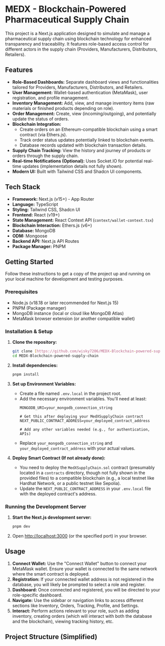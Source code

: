 # MEDX - Blockchain-Powered Pharmaceutical Supply Chain

This project is a Next.js application designed to simulate and manage a pharmaceutical supply chain using blockchain technology for enhanced transparency and traceability. It features role-based access control for different actors in the supply chain (Providers, Manufacturers, Distributors, Retailers).

## Features

* **Role-Based Dashboards:** Separate dashboard views and functionalities tailored for Providers, Manufacturers, Distributors, and Retailers.
* **User Management:** Wallet-based authentication (MetaMask), user registration, and profile management.
* **Inventory Management:** Add, view, and manage inventory items (raw materials or finished products depending on role).
* **Order Management:** Create, view (incoming/outgoing), and potentially update the status of orders.
* **Blockchain Integration:**
    * Create orders on an Ethereum-compatible blockchain using a smart contract (via Ethers.js).
    * Track order status updates potentially linked to blockchain events.
    * Database records updated with blockchain transaction details.
* **Supply Chain Tracking:** View the history and journey of products or orders through the supply chain.
* **Real-time Notifications (Optional):** Uses Socket.IO for potential real-time updates (implementation details not fully shown).
* **Modern UI:** Built with Tailwind CSS and Shadcn UI components.

## Tech Stack

* **Framework:** Next.js (v15+) - App Router
* **Language:** TypeScript
* **Styling:** Tailwind CSS, Shadcn UI
* **Frontend:** React (v19+)
* **State Management:** React Context API (`context/wallet-context.tsx`)
* **Blockchain Interaction:** Ethers.js (v6+)
* **Database:** MongoDB
* **ODM:** Mongoose
* **Backend API:** Next.js API Routes
* **Package Manager:** PNPM

## Getting Started

Follow these instructions to get a copy of the project up and running on your local machine for development and testing purposes.

### Prerequisites

* Node.js (v18.18 or later recommended for Next.js 15)
* PNPM (Package manager)
* MongoDB instance (local or cloud like MongoDB Atlas)
* MetaMask browser extension (or another compatible wallet)

### Installation & Setup

1.  **Clone the repository:**
    ```bash
    git clone [https://github.com/wisky7206/MEDX-Blockchain-powered-supply-chain.git](https://github.com/wisky7206/MEDX-Blockchain-powered-supply-chain.git)
    cd MEDX-Blockchain-powered-supply-chain
    ```

2.  **Install dependencies:**
    ```bash
    pnpm install
    ```

3.  **Set up Environment Variables:**
    * Create a file named `.env.local` in the project root.
    * Add the necessary environment variables. You'll need at least:
        ```dotenv
        MONGODB_URI=your_mongodb_connection_string

        # Get this after deploying your MedXSupplyChain contract
        NEXT_PUBLIC_CONTRACT_ADDRESS=your_deployed_contract_address

        # Add any other variables needed (e.g., for authentication, APIs)
        ```
    * Replace `your_mongodb_connection_string` and `your_deployed_contract_address` with your actual values.

4.  **Deploy Smart Contract (If not already done):**
    * You need to deploy the `MedXSupplyChain.sol` contract (presumably located in a `contracts` directory, though not fully shown in the provided files) to a compatible blockchain (e.g., a local testnet like Hardhat Network, or a public testnet like Sepolia).
    * Update the `NEXT_PUBLIC_CONTRACT_ADDRESS` in your `.env.local` file with the deployed contract's address.

### Running the Development Server

1.  **Start the Next.js development server:**
    ```bash
    pnpm dev
    ```

2.  Open [http://localhost:3000](http://localhost:3000) (or the specified port) in your browser.

## Usage

1.  **Connect Wallet:** Use the "Connect Wallet" button to connect your MetaMask wallet. Ensure your wallet is connected to the same network where the smart contract is deployed.
2.  **Registration:** If your connected wallet address is not registered in the database, you will likely be prompted to select a role and register.
3.  **Dashboard:** Once connected and registered, you will be directed to your role-specific dashboard.
4.  **Navigate:** Use the sidebar or navigation links to access different sections like Inventory, Orders, Tracking, Profile, and Settings.
5.  **Interact:** Perform actions relevant to your role, such as adding inventory, creating orders (which will interact with both the database and the blockchain), viewing tracking history, etc.

## Project Structure (Simplified)
